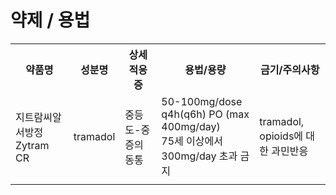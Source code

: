 <!-- TITLE: 기타동통 -->
<!-- SUBTITLE: A quick summary of 기타동통 -->

# 약제 / 용법
<table>
  <tr>
    <th>약품명</th>
    <th>성분명</th>
		<th>상세적응증</th>
    <th>용법/용량</th>
    <th>금기/주의사항</th>
  </tr>
	<tr>
    <td>지트람씨알서방정 Zytram CR</td>
		<td>tramadol</td>
		<td>중등도-중증의 동통</td>
		<td>50-100mg/dose q4h(q6h) PO (max 400mg/day)<br />75세 이상에서 300mg/day 초과 금지</td>
		<td>tramadol, opioids에 대한 과민반응</td>
  </tr>
	<tr>
    <td></td>
		<td></td>
		<td></td>
		<td></td>
		<td></td>
  </tr>
</table>